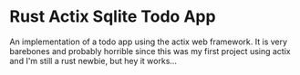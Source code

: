# Rust Actix Sqlite Todo App

An implementation of a todo app using the actix web framework. It is very barebones and probably horrible since this was my first project using actix and I'm still a rust newbie, but hey it works...
